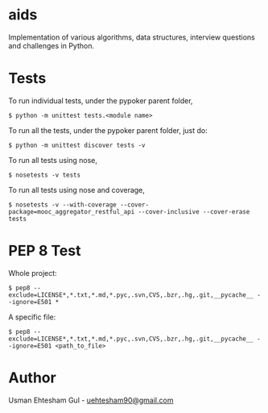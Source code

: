 aids
===

Implementation of various algorithms, data structures, interview questions and challenges in Python.  


# Tests

To run individual tests, under the pypoker parent folder,

    $ python -m unittest tests.<module name>

To run all the tests, under the pypoker parent folder, just do:

    $ python -m unittest discover tests -v

To run all tests using nose,

    $ nosetests -v tests

To run all tests using nose and coverage,

    $ nosetests -v --with-coverage --cover-package=mooc_aggregator_restful_api --cover-inclusive --cover-erase tests

# PEP 8 Test

Whole project:

    $ pep8 --exclude=LICENSE*,*.txt,*.md,*.pyc,.svn,CVS,.bzr,.hg,.git,__pycache__ --ignore=E501 * 

A specific file:

    $ pep8 --exclude=LICENSE*,*.txt,*.md,*.pyc,.svn,CVS,.bzr,.hg,.git,__pycache__ --ignore=E501 <path_to_file> 

# Author

Usman Ehtesham Gul - <uehtesham90@gmail.com>
